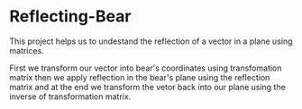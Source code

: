 # Reflecting-Bear

This project helps us to undestand the reflection of a vector in a plane using matrices.

First we transform our vector into bear's coordinates using transfomation matrix then we apply reflection in the bear's plane using the reflection matrix and at the end we transform the vetor back into our plane using the inverse of transformation matrix.